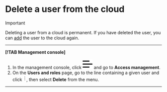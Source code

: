 # Delete a user from the cloud

> [!IMPORTANT]
>
> Deleting a user from a cloud is permanent. If you have deleted the user, you can [add](create.md) the user to the cloud again.

---

**[!TAB Management console]**

1. In the management console, click ![image](../../../_assets/ugly-sandwich.svg) and go to **Access management**.
2. On the **Users and roles**  page, go to the line containing a given user and click ![image](../../../_assets/dots.png), then select **Delete** from the menu.

---

